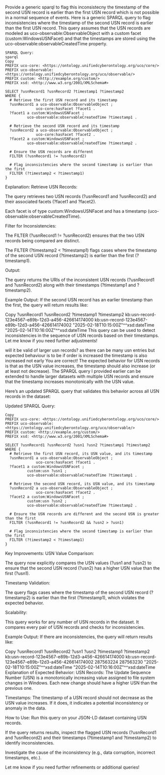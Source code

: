 Provide a generic sparql to flag this inconsistecny the timestamp of the second USN record is earlier than the first USN record which is not possible in a normal sequence of events.
Here is a generic SPARQL query to flag inconsistencies where the timestamp of the second USN record is earlier than the first USN record. This query assumes that the USN records are modeled as uco-observable:ObservableObject with a custom facet (custom:WindowsUSNFacet) and that the timestamps are stored using the uco-observable:observableCreatedTime property.


```sparql
SPARQL Query:
sparql
Copy
PREFIX uco-core: <https://ontology.unifiedcyberontology.org/uco/core/>
PREFIX uco-observable: <https://ontology.unifiedcyberontology.org/uco/observable/>
PREFIX custom: <http://example.org/custom/>
PREFIX xsd: <http://www.w3.org/2001/XMLSchema#>

SELECT ?usnRecord1 ?usnRecord2 ?timestamp1 ?timestamp2
WHERE {
  # Retrieve the first USN record and its timestamp
  ?usnRecord1 a uco-observable:ObservableObject ;
              uco-core:hasFacet ?facet1 .
  ?facet1 a custom:WindowsUSNFacet ;
          uco-observable:observableCreatedTime ?timestamp1 .

  # Retrieve the second USN record and its timestamp
  ?usnRecord2 a uco-observable:ObservableObject ;
              uco-core:hasFacet ?facet2 .
  ?facet2 a custom:WindowsUSNFacet ;
          uco-observable:observableCreatedTime ?timestamp2 .

  # Ensure the USN records are different
  FILTER (?usnRecord1 != ?usnRecord2)

  # Flag inconsistencies where the second timestamp is earlier than the first
  FILTER (?timestamp2 < ?timestamp1)
}
```
Explanation:
Retrieve USN Records:

The query retrieves two USN records (?usnRecord1 and ?usnRecord2) and their associated facets (?facet1 and ?facet2).

Each facet is of type custom:WindowsUSNFacet and has a timestamp (uco-observable:observableCreatedTime).

Filter for Inconsistencies:

The FILTER (?usnRecord1 != ?usnRecord2) ensures that the two USN records being compared are distinct.

The FILTER (?timestamp2 < ?timestamp1) flags cases where the timestamp of the second USN record (?timestamp2) is earlier than the first (?timestamp1).

Output:

The query returns the URIs of the inconsistent USN records (?usnRecord1 and ?usnRecord2) along with their timestamps (?timestamp1 and ?timestamp2).

Example Output:
If the second USN record has an earlier timestamp than the first, the query will return results like:

Copy
?usnRecord1                          ?usnRecord2                          ?timestamp1                  ?timestamp2
kb:usn-record-123e4567-e89b-12d3-a456-426614174000 kb:usn-record-123e4567-e89b-12d3-a456-426614174002 "2025-02-18T10:15:00Z"^^xsd:dateTime "2025-02-14T10:16:00Z"^^xsd:dateTime
This query can be used to detect inconsistencies in the sequence of USN records based on their timestamps. Let me know if you need further adjustments!

will it be valid of larger usn records? as there can be many usn entries but expected behaviour is to be if order is increased the timestamp is also increased not early
You are correct! The expected behavior for USN records is that as the USN value increases, the timestamp should also increase (or at least not decrease). The SPARQL query I provided earlier can be extended to handle larger datasets with multiple USN records and ensure that the timestamp increases monotonically with the USN value.

Here’s an updated SPARQL query that validates this behavior across all USN records in the dataset:

Updated SPARQL Query:
```sparql
Copy
PREFIX uco-core: <https://ontology.unifiedcyberontology.org/uco/core/>
PREFIX uco-observable: <https://ontology.unifiedcyberontology.org/uco/observable/>
PREFIX custom: <http://example.org/custom/>
PREFIX xsd: <http://www.w3.org/2001/XMLSchema#>

SELECT ?usnRecord1 ?usnRecord2 ?usn1 ?usn2 ?timestamp1 ?timestamp2
WHERE {
  # Retrieve the first USN record, its USN value, and its timestamp
  ?usnRecord1 a uco-observable:ObservableObject ;
              uco-core:hasFacet ?facet1 .
  ?facet1 a custom:WindowsUSNFacet ;
          custom:usn ?usn1 ;
          uco-observable:observableCreatedTime ?timestamp1 .

  # Retrieve the second USN record, its USN value, and its timestamp
  ?usnRecord2 a uco-observable:ObservableObject ;
              uco-core:hasFacet ?facet2 .
  ?facet2 a custom:WindowsUSNFacet ;
          custom:usn ?usn2 ;
          uco-observable:observableCreatedTime ?timestamp2 .

  # Ensure the USN records are different and the second USN is greater than the first
  FILTER (?usnRecord1 != ?usnRecord2 && ?usn2 > ?usn1)

  # Flag inconsistencies where the second timestamp is earlier than the first
  FILTER (?timestamp2 < ?timestamp1)
}

```
Key Improvements:
USN Value Comparison:

The query now explicitly compares the USN values (?usn1 and ?usn2) to ensure that the second USN record (?usn2) has a higher USN value than the first (?usn1).

Timestamp Validation:

The query flags cases where the timestamp of the second USN record (?timestamp2) is earlier than the first (?timestamp1), which violates the expected behavior.

Scalability:

This query works for any number of USN records in the dataset. It compares every pair of USN records and checks for inconsistencies.

Example Output:
If there are inconsistencies, the query will return results like:

Copy
?usnRecord1                          ?usnRecord2                          ?usn1     ?usn2     ?timestamp1                  ?timestamp2
kb:usn-record-123e4567-e89b-12d3-a456-426614174000 kb:usn-record-123e4567-e89b-12d3-a456-426614174002 287563224 287563230 "2025-02-18T10:15:00Z"^^xsd:dateTime "2025-02-14T10:16:00Z"^^xsd:dateTime
Explanation of Expected Behavior:
USN Records: The Update Sequence Number (USN) is a monotonically increasing value assigned to file system changes in Windows. Each new change should have a higher USN than the previous one.

Timestamps: The timestamp of a USN record should not decrease as the USN value increases. If it does, it indicates a potential inconsistency or anomaly in the data.

How to Use:
Run this query on your JSON-LD dataset containing USN records.

If the query returns results, inspect the flagged USN records (?usnRecord1 and ?usnRecord2) and their timestamps (?timestamp1 and ?timestamp2) to identify inconsistencies.

Investigate the cause of the inconsistency (e.g., data corruption, incorrect timestamps, etc.).

Let me know if you need further refinements or additional queries!
